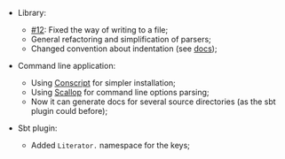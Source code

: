 * Library:
    + [#12](https://github.com/laughedelic/literator/pull/12): Fixed the way of writing to a file;
    + General refactoring and simplification of parsers;
    + Changed convention about indentation (see [docs](https://github.com/laughedelic/literator/blob/release/v0.5.0/docs/src/lib/LiteratorParsers.scala.md#block-comments-parsing));

* Command line application:
    + Using [Conscript](https://github.com/n8han/conscript) for simpler installation;
    + Using [Scallop](https://github.com/scallop/scallop) for command line options parsing;
    + Now it can generate docs for several source directories (as the sbt plugin could before);

* Sbt plugin:
    + Added `Literator.` namespace for the keys;
